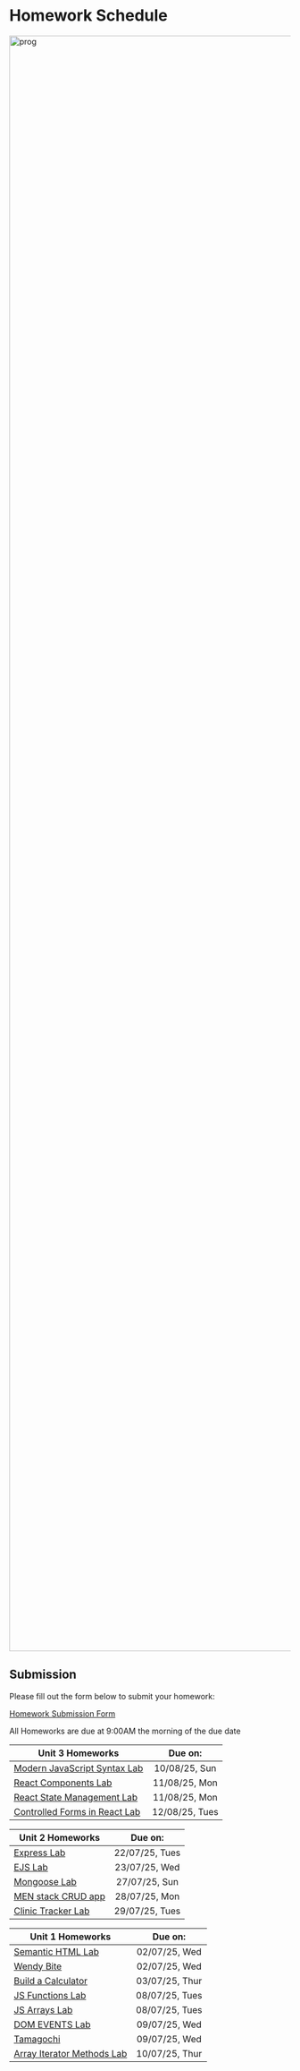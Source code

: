 # Homework Schedule

<img width="5824" height="2887" alt="prog" src="https://github.com/user-attachments/assets/164fce54-c8d7-4801-8755-8d1ab2d00b80" />

## Submission
Please fill out the form below to submit your homework:

[Homework Submission Form](https://forms.gle/mhoucXJdQRj1FyFW7)

All Homeworks are due at 9:00AM the morning of the due date

| Unit 3 Homeworks                                                                                                                                 | Due on:          | 
| -------------------------------------------------------------------------------------------------------------------------------------------------| :--------------: | 
| [Modern JavaScript Syntax Lab](https://github.com/GA-SEB-8/Unit03-Week06-Day04/tree/main/modern-javascript-syntax-lab)                           |  10/08/25, Sun   |
| [React Components Lab](https://github.com/GA-SEB-8/Unit03-Week06-Day05/tree/main/react-components-lab)                                           |  11/08/25, Mon   |
| [React State Management Lab](https://github.com/GA-SEB-8/Unit03-Week06-Day05/tree/main/react-state-management-lab)                               |  11/08/25, Mon   |
| [Controlled Forms in React Lab](https://github.com/GA-SEB-8/Unit03-Week07-Day01/tree/main/controlled-forms-in-react-lab)                         |  12/08/25, Tues  |




| Unit 2 Homeworks                                                                                                                                 | Due on:          | 
| -------------------------------------------------------------------------------------------------------------------------------------------------| :--------------: | 
| [Express Lab](https://github.com/GA-SEB-8/Unit02-Week01-Day01-Intro-To-Node-And-Express/tree/main/express-lab)                                   |  22/07/25, Tues  |
| [EJS Lab](https://github.com/GA-SEB-8/Unit02-Week01-Day02-Intro-To-EJS/tree/main/ejs-lab)                                                        |  23/07/25, Wed   |
| [Mongoose Lab](https://github.com/GA-SEB-8/Unit02-Week01-Day03-Asynchronous-Programming/tree/main/mongoose-lab)                                  |  27/07/25, Sun   |
| [MEN stack CRUD app](https://github.com/GA-SEB-8/Unit02-Week01-Day04-Fruits-Full-CRUD/tree/main/men-stack-crud-app-lab)                          |  28/07/25, Mon   |
| [Clinic Tracker Lab](https://github.com/GA-SEB-8/Unit02-Week02-Day01-Mongoose-Relationships/tree/main/mongoose-relationships-lab)                |  29/07/25, Tues  |



| Unit 1 Homeworks                                                                                                                                 | Due on:          | 
| -------------------------------------------------------------------------------------------------------------------------------------------------| :--------------: | 
| [Semantic HTML Lab](https://github.com/GA-SEB-8/Week01-Day01/tree/main/SemanticHTML-Lab)                                                         |  02/07/25, Wed   | 
| [Wendy Bite](https://github.com/GA-SEB-8/Week01-Day02/blob/main/wendy-bite/readme.md)                                                            |  02/07/25, Wed   | 
| [Build a Calculator](https://github.com/GA-SEB-8/Week01-Day04/blob/main/CalculatorLab.md)                                                        |  03/07/25, Thur  |
| [JS Functions Lab](https://github.com/GA-SEB-8/Week01-Day04/tree/main/intro-to-javascript-functions-lab)                                         |  08/07/25, Tues  |
| [JS Arrays Lab](https://github.com/GA-SEB-8/Week01-Day04/blob/main/intro-to-javascript-arrays-lab/exercise/README.md)                            |  08/07/25, Tues  |
| [DOM EVENTS Lab](https://github.com/GA-SEB-8/Week01-Day05/tree/main/dom-events-lab)                                                              |  09/07/25, Wed   |
| [Tamagochi](https://github.com/GA-SEB-8/Week01-Day05/tree/main/javascript-browser-game-tamagotchi-lab)                                           |  09/07/25, Wed   |
| [Array Iterator Methods Lab](https://github.com/GA-SEB-8/Week02-Day01/blob/main/javascript-array-iterator-methods-lab/exercise/README.md)        |  10/07/25, Thur  |



